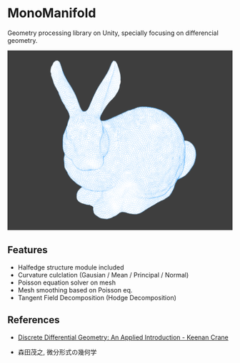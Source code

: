 # MonoManifold
Geometry processing library on Unity, specially focusing on differencial geometry.

 <img src="Imgs/bunny.png"/>

## Features
- Halfedge structure module included
- Curvature culclation (Gausian / Mean / Principal / Normal)
- Poisson equation solver on mesh
- Mesh smoothing based on Poisson eq. 
- Tangent Field Decomposition (Hodge Decomposition)

## References
- [Discrete Differential Geometry: An Applied Introduction - Keenan Crane](https://www.cs.cmu.edu/~kmcrane/Projects/DDG/)

- 森田茂之, 微分形式の幾何学